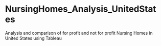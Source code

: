 # NursingHomes_Analysis_UnitedStates
Analysis and comparison of for profit and not for profit Nursing Homes in United States using Tableau

